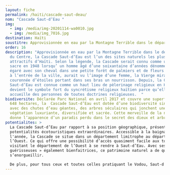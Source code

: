 ```yaml
---
layout: fiche
permalink: /haiti/cascade-saut-deau/
nom: "Cascade Saut-d’Eau "
img:
  - img: /media/img-20201114-wa0010.jpg
  - img: /media/img_7016.jpg
destination: Haïti
soustitre: Approvisionnée en eau par la Montagne Terrible dans le département du Centre
order: 16
description: "Approvisionnée en eau par la Montagne Terrible dans le département
  du Centre, la Cascade Saut-d’Eau est l’un des sites naturels les plus
  attractifs d’Haïti. Selon la légende, la Cascade serait connu comme un site
  sacre en 1948 lorsqu’ un homme âgé d’une soixantaine d’années dénommé Fortuné,
  égaré avec son cheval dans une petite forêt de palmiers et de fleurs sauvages
  à l’entrée de la ville, aurait vu l’image d’une femme, la Vierge miracle,
  couronnée d’étoiles portant dans ses bras un nourrisson. Depuis, la Cascade
  Saut-d’Eau est connue comme un haut lieu de pèlerinage religieux en Haïti et
  devient le symbole fort du syncrétisme religieux haïtien parce qu’elle
  accueille des personnes de toutes doctrines religieuses.  "
biodiversite: Déclarée Parc National en avril 2017 et couvre une superficie de
  648 hectares, la  Cascade Saut-d’Eau est dotée d’une biodiversité singulière
  avec des chutes d’eau géantes, des arbres séculaires qui jonchent une
  végétation luxuriante, diversifiée et sacrée. Cette merveille de la nature
  donne l’apparence d’un paradis perdu dans le secret des dieux et arbres.
potentialites: >
  La Cascade Saut-d’Eau par rapport à sa position géographique, présente des
  potentialités écotouristiques extraordinaires. Accessible à la baignade toute
  l'année, la Cascade se situe dans un département limitrophe au département de
  l’Ouest. Ce qui offre une possibilité d’accès quasiment facile aux touristes
  visitant le département de l’Ouest à se rendre à Saut-d’Eau. Avec ses eaux «
  guérisseuses » également bienfaitrices, ce patrimoine naturel a de quoi
  s’enorgueillir.

  De plus, pour tous ceux et toutes celles pratiquant le Vodou, Saut-d’Eau est une destination incontournable, un lieu de pèlerinages où les croyants viennent chaque année s’adresser aux esprits qui habitent cet espace notamment Erzulie, la déesse de l'amour dans le panthéon vodou. Il faut souligner que la fête patronale de ce paradis sacré est célébrée du 08 au 16 juillet chaque année et attire plus de 200 000 visiteurs et pèlerins qui viennent en quête de purification du corps et de l’âme dans ses eaux fraiches.
---
```

